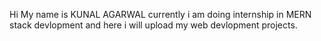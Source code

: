 Hi My name is KUNAL AGARWAL currently i am doing internship in MERN stack devlopment and here i will upload my web devlopment projects.
